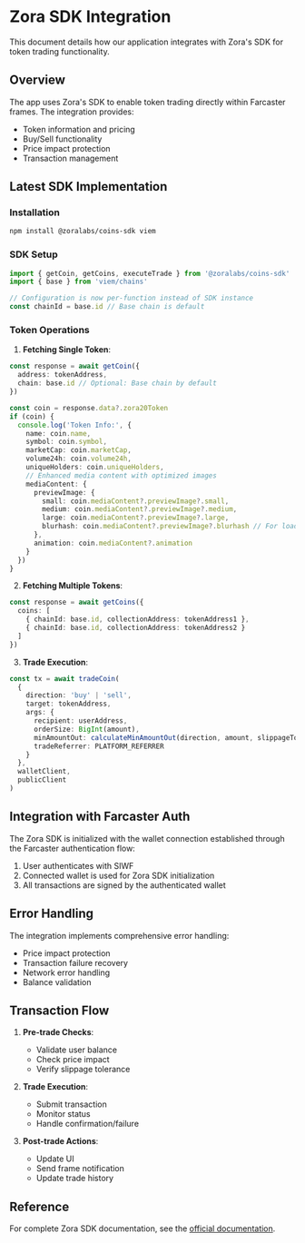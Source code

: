 # Zora SDK Integration

This document details how our application integrates with Zora's SDK for token trading functionality.

## Overview

The app uses Zora's SDK to enable token trading directly within Farcaster frames. The integration provides:
- Token information and pricing
- Buy/Sell functionality
- Price impact protection
- Transaction management

## Latest SDK Implementation

### Installation

```bash
npm install @zoralabs/coins-sdk viem
```

### SDK Setup

```typescript
import { getCoin, getCoins, executeTrade } from '@zoralabs/coins-sdk'
import { base } from 'viem/chains'

// Configuration is now per-function instead of SDK instance
const chainId = base.id // Base chain is default
```

### Token Operations

1. **Fetching Single Token**:
```typescript
const response = await getCoin({
  address: tokenAddress,
  chain: base.id // Optional: Base chain by default
})

const coin = response.data?.zora20Token
if (coin) {
  console.log('Token Info:', {
    name: coin.name,
    symbol: coin.symbol,
    marketCap: coin.marketCap,
    volume24h: coin.volume24h,
    uniqueHolders: coin.uniqueHolders,
    // Enhanced media content with optimized images
    mediaContent: {
      previewImage: {
        small: coin.mediaContent?.previewImage?.small,
        medium: coin.mediaContent?.previewImage?.medium,
        large: coin.mediaContent?.previewImage?.large,
        blurhash: coin.mediaContent?.previewImage?.blurhash // For loading optimization
      },
      animation: coin.mediaContent?.animation
    }
  })
}
```

2. **Fetching Multiple Tokens**:
```typescript
const response = await getCoins({
  coins: [
    { chainId: base.id, collectionAddress: tokenAddress1 },
    { chainId: base.id, collectionAddress: tokenAddress2 }
  ]
})
```

3. **Trade Execution**:
```typescript
const tx = await tradeCoin(
  {
    direction: 'buy' | 'sell',
    target: tokenAddress,
    args: {
      recipient: userAddress,
      orderSize: BigInt(amount),
      minAmountOut: calculateMinAmountOut(direction, amount, slippageTolerance),
      tradeReferrer: PLATFORM_REFERRER
    }
  },
  walletClient,
  publicClient
)
```

## Integration with Farcaster Auth

The Zora SDK is initialized with the wallet connection established through the Farcaster authentication flow:

1. User authenticates with SIWF
2. Connected wallet is used for Zora SDK initialization
3. All transactions are signed by the authenticated wallet

## Error Handling

The integration implements comprehensive error handling:

- Price impact protection
- Transaction failure recovery
- Network error handling
- Balance validation

## Transaction Flow

1. **Pre-trade Checks**:
   - Validate user balance
   - Check price impact
   - Verify slippage tolerance

2. **Trade Execution**:
   - Submit transaction
   - Monitor status
   - Handle confirmation/failure

3. **Post-trade Actions**:
   - Update UI
   - Send frame notification
   - Update trade history

## Reference

For complete Zora SDK documentation, see the [official documentation](https://docs.zora.co/docs/smart-contracts/coins/overview).
